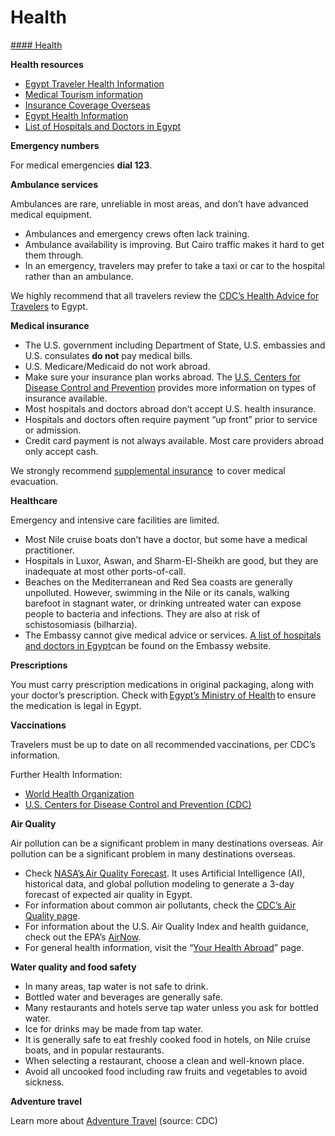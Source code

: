 # Health

[#### Health](javascript:void(0); "Health")

**Health resources**

* [Egypt Traveler Health Information](https://wwwnc.cdc.gov/travel/destinations/traveler/none/egypt)
* [Medical Tourism information](https://wwwnc.cdc.gov/travel/yellowbook/2024/health-care-abroad/medical-tourism)
* [Insurance Coverage Overseas](https://travel.state.gov/content/travel/en/international-travel/before-you-go/your-health-abroad/Insurance_Coverage_Overseas.html)
* [Egypt Health Information](https://www.who.int/countries/egy/)
* [List of Hospitals and Doctors in Egypt](https://eg.usembassy.gov/services/medical-assistance/)

**Emergency numbers**

For medical emergencies **dial 123**.

**Ambulance services**

Ambulances are rare, unreliable in most areas, and don’t have advanced medical equipment.

* Ambulances and emergency crews often lack training.
* Ambulance availability is improving. But Cairo traffic makes it hard to get them through.
* In an emergency, travelers may prefer to take a taxi or car to the hospital rather than an ambulance.

We highly recommend that all travelers review the [CDC’s Health Advice for Travelers](https://wwwnc.cdc.gov/travel/page/traveler-information-center) to Egypt.

**Medical insurance**

* The U.S. government including Department of State, U.S. embassies and U.S. consulates **do not** pay medical bills.
* U.S. Medicare/Medicaid do not work abroad.
* Make sure your insurance plan works abroad. The [U.S. Centers for Disease Control and Prevention](https://travel.state.gov/content/travel/en/international-travel/International-Travel-Country-Information-Pages/Egypt.html#ExternalPopup) provides more information on types of insurance available.
* Most hospitals and doctors abroad don’t accept U.S. health insurance.
* Hospitals and doctors often require payment “up front” prior to service or admission.
* Credit card payment is not always available. Most care providers abroad only accept cash.

We strongly recommend [supplemental insurance](https://travel.state.gov/content/travel/en/international-travel/before-you-go/your-health-abroad/insurance-providers-overseas.html)  to cover medical evacuation.

**Healthcare**

Emergency and intensive care facilities are limited.

* Most Nile cruise boats don’t have a doctor, but some have a medical practitioner.
* Hospitals in Luxor, Aswan, and Sharm-El-Sheikh are good, but they are inadequate at most other ports-of-call.
* Beaches on the Mediterranean and Red Sea coasts are generally unpolluted. However, swimming in the Nile or its canals, walking barefoot in stagnant water, or drinking untreated water can expose people to bacteria and infections. They are also at risk of schistosomiasis (bilharzia).
* The Embassy cannot give medical advice or services. [A list of hospitals and doctors in Egypt](https://eg.usembassy.gov/services/medical-assistance/)can be found on the Embassy website.

**Prescriptions**

You must carry prescription medications in original packaging, along with your doctor’s prescription. Check with [Egypt’s Ministry of Health](https://www.presidency.eg/en/%D8%A7%D9%84%D8%B1%D8%A6%D8%A7%D8%B3%D8%A9/%D8%A5%D9%86%D8%AC%D8%A7%D8%B2%D8%A7%D8%AA-%D9%85%D8%B5%D8%B1-%D9%81%D9%8A-%D8%AC%D9%85%D9%8A%D8%B9-%D8%A7%D9%84%D9%85%D8%AC%D8%A7%D9%84%D8%A7%D8%AA-%D9%81%D9%8A-%D8%A7%D9%84%D9%81%D8%AA%D8%B1%D8%A9-%D9%85%D9%86-2014-%D8%A5%D9%84%D9%89-2021/%D9%85%D8%AD%D9%88%D8%B1-%D8%A8%D9%86%D8%A7%D8%A1-%D8%A7%D9%84%D8%A5%D9%86%D8%B3%D8%A7%D9%86/%D9%88%D8%B2%D8%A7%D8%B1%D8%A9-%D8%A7%D9%84%D8%B5%D8%AD%D8%A9-%D9%88%D8%A7%D9%84%D8%B3%D9%83%D8%A7%D9%86/) to ensure the medication is legal in Egypt.

**Vaccinations**

Travelers must be up to date on all recommended vaccinations, per CDC’s information.

Further Health Information:

* [World Health Organization](https://immunizationdata.who.int/global/wiise-detail-page/vaccination-schedule-for-country_name)
* [U.S. Centers for Disease Control and Prevention (CDC)](https://www.cdc.gov/vaccines/index.html)

**Air Quality**

Air pollution can be a significant problem in many destinations overseas. Air pollution can be a significant problem in many destinations overseas.

* Check [NASA’s Air Quality Forecast](https://aeronet.gsfc.nasa.gov/new_web/aqforecast). It uses Artificial Intelligence (AI), historical data, and global pollution modeling to generate a 3-day forecast of expected air quality in Egypt.
* For information about common air pollutants, check the [CDC’s Air Quality page](https://www.cdc.gov/air-quality/pollutants/).
* For information about the U.S. Air Quality Index and health guidance, check out the EPA’s [AirNow](https://www.airnow.gov/aqi/aqi-basics/).
* For general health information, visit the “[Your Health Abroad](https://travel.state.gov/content/travel/en/international-travel/before-you-go/your-health-abroad.html)” page.

**Water quality and food safety**

* In many areas, tap water is not safe to drink.
* Bottled water and beverages are generally safe.
* Many restaurants and hotels serve tap water unless you ask for bottled water.
* Ice for drinks may be made from tap water.
* It is generally safe to eat freshly cooked food in hotels, on Nile cruise boats, and in popular restaurants.
* When selecting a restaurant, choose a clean and well-known place.
* Avoid all uncooked food including raw fruits and vegetables to avoid sickness.

**Adventure travel**

Learn more about [Adventure Travel](https://wwwnc.cdc.gov/travel/page/adventure) (source: CDC)